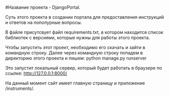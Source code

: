 #Название проекта - DjangoPortal.

Суть этого проекта в создании портала для предоставления инструкций и ответов на пополурные вопросы.

В файле присутсвует файл requirements.txt, в котором находится список библиотек с версиями, которые нужны для работы этого проекта.

Чтобы запустить этот проект, необходимо его скачать и зайти в командную строку. Далее через командную строку попадем в директорию этого проекта и пишем:
python manage.py runserver

Это запустит локальный сервер, который будет работать в браузере по ссылке:
http://127.0.0.1:8000/

На данный момент сайт имеет главную страницу и приложение /instruments/.
